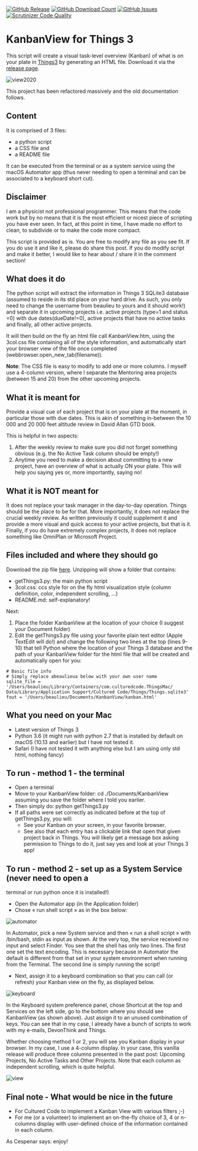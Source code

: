 [![GitHub Release](https://img.shields.io/github/v/release/AlexanderWillner/kanbanview?sort=semver)](https://github.com/AlexanderWillner/KanbanView/releases)
[![GitHub Download Count](https://img.shields.io/github/downloads/AlexanderWillner/KanbanView/total.svg)](https://github.com/AlexanderWillner/KanbanView/releases)
[![GitHub Issues](https://img.shields.io/github/issues/alexanderwillner/kanbanview)](https://github.com/AlexanderWillner/KanbanView/issues)
[![Scrutinizer Code Quality](https://img.shields.io/scrutinizer/quality/g/alexanderwillner/kanbanview)](https://scrutinizer-ci.com/g/AlexanderWillner/KanbanView/?branch=master)

# KanbanView for Things 3

This script will create a visual task-level overview (Kanban) of what is on your plate in [Things3](http://culturedcode.com) by generating an HTML file. Download it via the [release page](https://github.com/AlexanderWillner/KanbanView/releases).

![view2020](doc/view-2020.png)

This project has been refactored massively and the old documentation follows. 

## Content

It is comprised of 3 files:

- a python script
- a CSS file and
- a README file

It can be executed from the terminal or as a system service using the macOS Automator app (thus never needing to open a terminal and can be associated to a keyboard short cut).

## Disclaimer

I am a physicist not professional programmer. This means that the code work but by no means that it is the most efficient or nicest piece of scripting you have ever seen. In fact, at this point in time, I have made no effort to clean, to subdivide or to make the code more compact.

This script is provided as is. You are free to modify any file as you see fit. If you do use it and like it, please do share this post. If you do modify script and make it better, I would like to hear about / share it in the comment section!

## What does it do

The python script will extract the information in Things 3 SQLite3 database (assumed to reside in its std place on your hard drive. As such, you only need to change the username from beaulieu to yours and it should work!) and separate it in upcoming projects i.e. active projects (type=1 and status =0) with due dates(dueDate!=0), active projects that have no active tasks and finally, all other active projects.

It will then build on the fly an html file call KanbanView.htm, using the 3col.css file containing all of the style information, and automatically start your browser view of the file once completed (webbrowser.open_new_tab(filename)).

**Note**: The CSS file is easy to modify to add one or more columns. I myself use a 4-column version, where I separate the Mentoring area projects (between 15 and 20) from the other upcoming projects.

## What it is meant for

Provide a visual cue of each project that is on your plate at the moment, in particular those with due dates. This is akin of something in-between the 10 000 and 20 000 feet altitude review in David Allan GTD book.

This is helpful in two aspects:

1. After the weekly review to make sure you did not forget something obvious (e.g. the No Active Task column should be empty!)
2. Anytime you need to make a decision about committing to a new project, have an overview of what is actually ON your plate. This will help you saying yes or, more importantly, saying no!

## What it is NOT meant for

It does not replace your task manager in the day-to-day operation. Things should be the place to be for that. More importantly, it does not replace the crucial weekly review. As written previously it could supplement it and provide a more visual and quick access to your active projects, but that is it. Finally, if you do have extremely complex projects, it does not replace something like OmniPlan or Microsoft Project.

## Files included and where they should go

Download the zip file [here](https://github.com/AlexanderWillner/KanbanView/releases). Unzipping will show a folder that contains:

- getThings3.py: the main python script
- 3col.css: ccs style for on the fly html visualization style (column definition, color, independent scrolling, ...)
- README.md: self-explanatory!

Next:

1. Place the folder KanbanView at the location of your choice (I suggest your Document folder)
2. Edit the getThings3.py file using your favorite plain text editor (Apple TextEdit will do!) and change the following two lines at the top (lines 9-10) that tell Python where the location of your Things 3 database and the path of your KanbanView folder for the html file that will be created and automatically open for you:

```text
# Basic file info
# Simply replace abeaulieua below with your own user name
sqlite_file = '/Users/beaulieu/Library/Containers/com.culturedcode.ThingsMac/
Data/Library/Application Support/Cultured Code/Things/Things.sqlite3'
fout = '/Users/beaulieu/Documents/KanbanView/kanban.html'
```

## What you need on your Mac

- Latest version of Things 3
- Python 3.6 (it might run with python 2.7 that is installed by default on macOS (10.13 and earlier) but I have not tested it.
- Safari (I have not tested it with anything else but I am using only std html, nothing fancy)

## To run - method 1 - the terminal

- Open a terminal
- Move to your KanbanView folder: cd ./Documents/KanbanView assuming you save the folder where I told you earlier.
- Then simply do: python getThings3.py
- If all paths were set correctly as indicated before at the top of getThings3.py, you will:
  - See your Kanban on your screen, in your favorite browser.
  - See also that each entry has a clickable link that open that given project back in Things. You will likely get a message box asking permission to Things to do it, just say yes and look at your Things 3 app!

## To run - method 2 - set up as a System Service (never need to open a
terminal or run python once it is installed!)

- Open the Automator app (in the Application folder)
- Chose « run shell script » as in the box below:

![automator](doc/automator.png)

In Automator, pick a new System service and then « run a shell script » with /bin/bash, stdin as input as shown. At the very top, the service received no input and select Finder. You see that the shell has only two lines. The first one set the text encoding. This is necessary because in Automator the default is different from that set in your system environment when running from the Terminal. The second line is simply running the script!

- Next, assign it to a keyboard combination so that you can call (or refresh) your Kanban view on the fly, as displayed below.

![keyboard](doc/keyboard.png)

In the Keyboard system preference panel, chose Shortcut at the top and Services on the left side, go to the bottom where you should see KanbanView (as shown above). Just assign it to an unused combination of keys. You can see that in my case, I already have a bunch of scripts to work with my e-mails, DevonThink and Things.

Whether choosing method 1 or 2, you will see you Kanban display in your browser. In my case, I use a 4-column display. In your case, this vanilla release will produce three columns presented in the past post: Upcoming Projects, No Active Tasks and Other Projects. Note that each column as independent scrolling, which is quite helpful.

![view](doc/view.png)

## Final note - What would be nice in the future

- For Cultured Code to implement a Kanban View with various filters ;-)
- For me (or a volunteer) to implement an on-the-fly choice of 3, 4 or n-columns display with user-defined choice of the information contained in each column.

As Cespenar says: enjoy!

